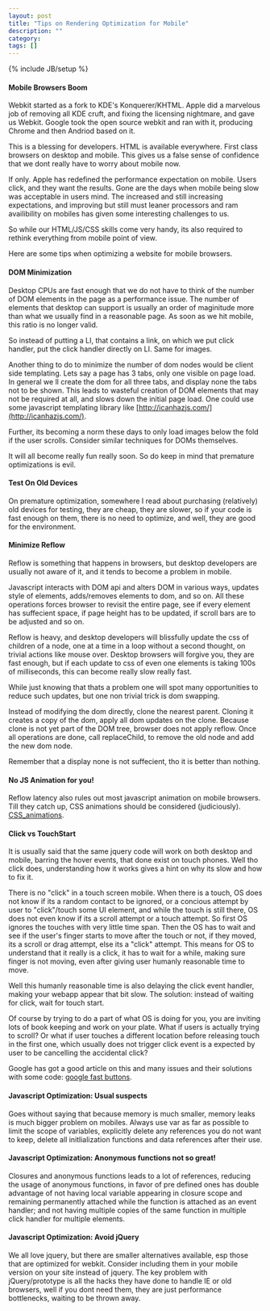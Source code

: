 ```yaml
---
layout: post
title: "Tips on Rendering Optimization for Mobile"
description: ""
category: 
tags: []
---
```

{% include JB/setup %}

#### Mobile Browsers Boom

Webkit started as a fork to KDE's Konquerer/KHTML. Apple did a marvelous job of
removing all KDE cruft, and fixing the licensing nightmare, and gave us Webkit.
Google took the open source webkit and ran with it, producing Chrome and then
Andriod based on it.

This is a blessing for developers. HTML is available everywhere. First class
browsers on desktop and mobile. This gives us a false sense of confidence that
we dont really have to worry about mobile now.

If only. Apple has redefined the performance expectation on mobile. Users
click, and they want the results. Gone are the days when mobile being slow was
acceptable in users mind. The increased and still increasing expectations, and
improving but still must leaner processors and ram availibility on mobiles has
given some interesting challenges to us.

So while our HTML/JS/CSS skills come very handy, its also required to rethink
everything from mobile point of view.

Here are some tips when optimizing a website for mobile browsers.

#### DOM Minimization

Desktop CPUs are fast enough that we do not have to think of the number of DOM
elements in the page as a performance issue. The number of elements that
desktop can support is usually an order of maginitude more than what we usually
find in a reasonable page. As soon as we hit mobile, this ratio is no longer
valid.

So instead of putting a LI, that contains a link, on which we put click
handler, put the click handler directly on LI. Same for images.

Another thing to do to minimize the number of dom nodes would be client side
templating. Lets say a page has 3 tabs, only one visible on page load. In
general we ll create the dom for all three tabs, and display none the tabs not
to be shown. This leads to wasteful creation of DOM elements that may not be
required at all, and slows down the initial page load. One could use some
javascript templating library like
[http://icanhazjs.com/](http://icanhazjs.com/).

Further, its becoming a norm these days to only load images below the fold if
the user scrolls. Consider similar techniques for DOMs themselves. 

It will all become really fun really soon. So do keep in mind that premature
optimizations is evil.

#### Test On Old Devices

On premature optimization, somewhere I read about purchasing (relatively) old
devices for testing, they are cheap, they are slower, so if your code is fast
enough on them, there is no need to optimize, and well, they are good for the
environment.

#### Minimize Reflow

Reflow is something that happens in browsers, but desktop developers are
usually not aware of it, and it tends to become a problem in mobile.

Javascript interacts with DOM api and alters DOM in various ways, updates style
of elements, adds/removes elements to dom, and so on. All these operations
forces browser to revisit the entire page, see if every element has suffecient
space, if page height has to be updated, if scroll bars are to be adjusted and
so on. 

Reflow is heavy, and desktop developers will blissfully update the css of
children of a node, one at a time in a loop without a second thought, on
trivial actions like mouse over. Desktop browsers will forgive you, they are
fast enough, but if each update to css of even one elements is taking 100s of
milliseconds, this can become really slow really fast.

While just knowing that thats a problem one will spot many opportunities to
reduce such updates, but one non trivial trick is dom swapping.

Instead of modifying the dom directly, clone the nearest parent. Cloning it
creates a copy of the dom, apply all dom updates on the clone. Because clone is
not yet part of the DOM tree, browser does not apply reflow. Once all
operations are done, call replaceChild, to remove the old node and add the new
dom node.

Remember that a display none is not suffecient, tho it is better than nothing.

#### No JS Animation for you!

Reflow latency also rules out most javascript animation on mobile browsers.
Till they catch up, CSS animations should be considered (judiciously).
[CSS_animations](https://developer.mozilla.org/en/CSS/CSS_animations).

#### Click vs TouchStart

It is usually said that the same jquery code will work on both desktop and
mobile, barring the hover events, that done exist on touch phones. Well tho
click does, understanding how it works gives a hint on why its slow and how to
fix it.

There is no "click" in a touch screen mobile. When there is a touch, OS does
not know if its a random contact to be ignored, or a concious attempt by user
to "click"/touch some UI element, and while the touch is still there, OS does
not even know if its a scroll attempt or a touch attempt. So first OS ignores
the touches with very little time span. Then the OS has to wait and see if the
user's finger starts to move after the touch or not, if they moved, its a
scroll or drag attempt, else its a "click" attempt. This means for OS to
understand that it really is a click, it has to wait for a while, making sure
finger is not moving, even after giving user humanly reasonable time to move. 

Well this humanly reasonable time is also delaying the click event handler,
making your webapp appear that bit slow. The solution: instead of waiting for
click, wait for touch start. 

Of course by trying to do a part of what OS is doing for you, you are inviting
lots of book keeping and work on your plate. What if users is actually trying
to scroll? Or what if user touches a different location before releasing touch
in the first one, which usually does not trigger click event is a expected by
user to be cancelling the accidental click? 

Google has got a good article on this and many issues and their solutions with
some code: [google fast
buttons](http://code.google.com/intl/ro-RO/mobile/articles/fast_buttons.html).

#### Javascript Optimization: Usual suspects

Goes without saying that because memory is much smaller, memory leaks is much
bigger problem on mobiles. Always use var as far as possible to limit the scope
of variables, explicitly delete any references you do not want to keep, delete
all initlialization functions and data references after their use.

#### Javascript Optimization: Anonymous functions not so great!

Closures and anonymous functions leads to a lot of references, reducing the
usage of anonymous functions, in favor of pre defined ones has double advantage
of not having local variable appearing in closure scope and remaining
permanently attached while the function is attached as an event handler; and
not having multiple copies of the same function in multiple click handler for
multiple elements.

#### Javascript Optimization: Avoid jQuery

We all love jquery, but there are smaller alternatives available, esp those
that are optimized for webkit. Consider including them in your mobile version
on your site instead of jquery. The key problem with jQuery/prototype is all
the hacks they have done to handle IE or old browsers, well if you dont need
them, they are just performance bottlenecks, waiting to be thrown away.



